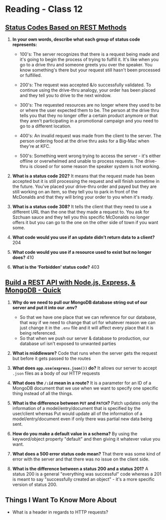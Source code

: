 # Reading - Class 12

## [Status Codes Based on REST Methods](https://www.moesif.com/blog/technical/api-design/Which-HTTP-Status-Code-To-Use-For-Every-CRUD-App/)

1. **In your own words, describe what each group of status code represents:**

	- 100's: The server recognizes that there is a request being made and it's going to begin the process of trying to fulfill it. It's like when you go to a drive thru and someone greets you over the speaker. You know something's there but your request still hasn't been processed or fulfilled.

	- 200's: The request was accepted &/o successfully validated. To continue using the drive-thru analogy, your order has been placed and they tell you to drive to the next window. 

	- 300's: The requested resources are no longer where they used to be or where the user expected them to be. The person at the drive thru tells you that they no longer offer a certain product anymore or that they aren't participating in a promotional campaign and you need to go to a different location. 

	- 400's: An invalid request was made from the client to the server. The person ordering food at the drive thru asks for a Big-Mac when they're at KFC.

	- 500's: Something went wrong trying to access the server - it's either offline or overwhelmed and unable to process requests. The drive-thru is closed or for some reason the speaker system is not working.


2. **What is a status code 202?** It means that the request made has been accepted but it is still processing the request and will finish sometime in the future. You've placed your drive-thru order and payed but they are still working on an item, so they tell you to park in front of the McDonalds and that they will bring your order to you when it's ready.

3. **What is a status code 308?** It tells the client that they need to use a different URL than the one that they made a request to. You ask for Szchuan sauce and they tell you this specific McDonalds no longer offers it but you can go to the one on the other side of town if you want some.

4. **What code would you use if an update didn’t return data to a client?** 204 

5. **What code would you use if a resource used to exist but no longer does?** 410

6. **What is the ‘Forbidden’ status code?** 403


## [Build a REST API with Node.js, Express, & MongoDB - Quick](https://www.youtube.com/channel/UCFbNIlppjAuEX4znoulh0Cw)

1. **Why do we need to pull our MongoDB database string out of our server and put it into our .env?** 
	- So that we have one place that we can reference for our database, that way if we need to change that url for whatever reason we can just change it in the `.env` file and it will affect every place that it is being referenced.
	- So that when we push our server & database to production, our database url isn't exposed to unwanted parties

2. **What is middleware?** Code that runs when the server gets the request but before it gets passed to the routes

3. **What does `app.use(express.json())` do?** It allows our server to accept `.json` files as a body of our HTTP requests

4. **What does the `/:id` mean in a route?** It is a parameter for an ID of a MongoDB document that we use when we want to specify one specific thing instead of all the things.

5. **What is the difference between `PUT` and `PATCH`?** Patch updates only the information of a model/entry/document that is specified by the user/client whereas Put would update all of the information of a model/entry/document even if only there was partial new data being sent.

6. **How do you make a default value in a schema?** By using the keyword/object property "default" and then giving it whatever value you want.

7. **What does a 500 error status code mean?** That there was some kind of error with the server and that there was no issue on the client side.

8. **What is the difference between a status 200 and a status 201?** A status 200 is a general "everything was successful" code whereas a 201 is meant to say "successfully created an object" - it's a more specific version of status 200.


## Things I Want To Know More About

- What is a header in regards to HTTP requests?